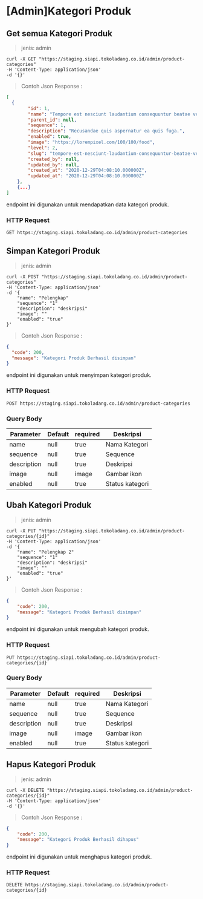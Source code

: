 # [Admin]Kategori Produk

## Get semua Kategori Produk

> jenis: admin

```shell
curl -X GET "https://staging.siapi.tokoladang.co.id/admin/product-categories"
-H 'Content-Type: application/json'
-d '{}'
```
> Contoh Json Response :

```json
[
  {
        "id": 1,
        "name": "Tempore est nesciunt laudantium consequuntur beatae vero est eum.",
        "parent_id": null,
        "sequence": 1,
        "description": "Recusandae quis aspernatur ea quis fuga.",
        "enabled": true,
        "image": "https://lorempixel.com/100/100/food",
        "level": 2,
        "slug": "tempore-est-nesciunt-laudantium-consequuntur-beatae-vero-est-eum",
        "created_by": null,
        "updated_by": null,
        "created_at": "2020-12-29T04:08:10.000000Z",
        "updated_at": "2020-12-29T04:08:10.000000Z"
    },
    {...}
]
```

endpoint ini digunakan untuk mendapatkan data kategori produk.

### HTTP Request

`GET https://staging.siapi.tokoladang.co.id/admin/product-categories`

## Simpan Kategori Produk

> jenis: admin

```shell
curl -X POST "https://staging.siapi.tokoladang.co.id/admin/product-categories"
-H 'Content-Type: application/json'
-d '{    
    "name": "Pelengkap"
    "sequence": "1"
    "description": "deskripsi"
    "image": ""
    "enabled": "true"
}'
```

> Contoh Json Response :

```json
{
  "code": 200,
  "message": "Kategori Produk Berhasil disimpan"
}
```

endpoint ini digunakan untuk menyimpan kategori produk.

### HTTP Request

`POST https://staging.siapi.tokoladang.co.id/admin/product-categories`

### Query Body

Parameter | Default | required | Deskripsi
--------- | ------- | -------- | -----------
name | null | true | Nama Kategori
sequence | null | true | Sequence
description | null | true | Deskripsi
image | null | image | Gambar ikon
enabled | null | true | Status kategori

## Ubah Kategori Produk

> jenis: admin

```shell
curl -X PUT "https://staging.siapi.tokoladang.co.id/admin/product-categories/{id}"
-H 'Content-Type: application/json'
-d '{
    "name": "Pelengkap 2"
    "sequence": "1"
    "description": "deskripsi"
    "image": ""
    "enabled": "true"
}'
```

> Contoh Json Response :

```json
{
    "code": 200,
    "message": "Kategori Produk Berhasil disimpan"
}
```

endpoint ini digunakan untuk mengubah kategori produk.

### HTTP Request

`PUT https://staging.siapi.tokoladang.co.id/admin/product-categories/{id}`

### Query Body

Parameter | Default | required | Deskripsi
--------- | ------- | -------- | -----------
name | null | true | Nama Kategori
sequence | null | true | Sequence
description | null | true | Deskripsi
image | null | image | Gambar ikon
enabled | null | true | Status kategori

## Hapus Kategori Produk

> jenis: admin

```shell
curl -X DELETE "https://staging.siapi.tokoladang.co.id/admin/product-categories/{id}"
-H 'Content-Type: application/json'
-d '{}'
```

> Contoh Json Response :

```json
{
    "code": 200,
    "message": "Kategori Produk Berhasil dihapus"
}
```

endpoint ini digunakan untuk menghapus kategori produk.

### HTTP Request

`DELETE https://staging.siapi.tokoladang.co.id/admin/product-categories/{id}`